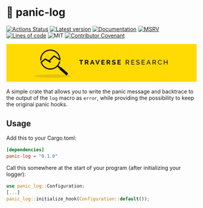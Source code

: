 # 🚨 panic-log

[![Actions Status](https://github.com/Traverse-Research/panic-log/actions/workflows/ci.yml/badge.svg)](https://github.com/Traverse-Research/rust-template/actions)
[![Latest version](https://img.shields.io/crates/v/panic-log.svg?logo=rust)](https://crates.io/crates/panic-log)
[![Documentation](https://docs.rs/rust-template/badge.svg)](https://docs.rs/rust-template)
[![MSRV](https://img.shields.io/badge/rustc-1.74.0+-ab6000.svg)](https://blog.rust-lang.org/2023/11/16/Rust-1.74.0.html)
[![Lines of code](https://tokei.rs/b1/github/Traverse-Research/panic-log)](https://github.com/Traverse-Research/panic-log)
![MIT](https://img.shields.io/badge/license-MIT-blue.svg)
[![Contributor Covenant](https://img.shields.io/badge/contributor%20covenant-v1.4%20adopted-ff69b4.svg)](./CODE_OF_CONDUCT.md)

[![Banner](banner.png)](https://traverseresearch.nl)

A simple crate that allows you to write the panic message and backtrace to the output of the `log` macro as `error`, while providing
the possibility to keep the original panic hooks.

## Usage

Add this to your Cargo.toml:

```toml
[dependencies]
panic-log = "0.1.0"
```

Call this somewhere at the start of your program (after initializing your logger):

```rust
use panic_log::Configuration;
[...]
panic_log::initialize_hook(Configuration::default());
```
